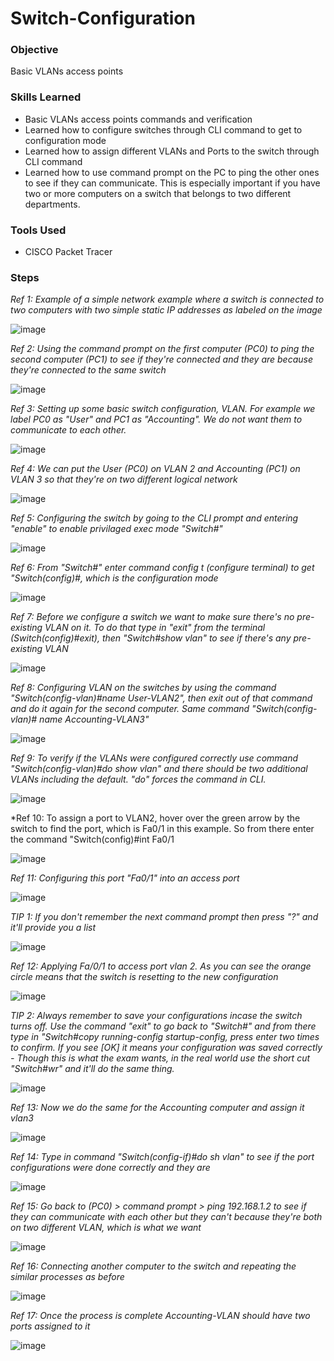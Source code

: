 # Switch-Configuration

### Objective
  
Basic VLANs access points

### Skills Learned

- Basic VLANs access points commands and verification
- Learned how to configure switches through CLI command to get to configuration mode
- Learned how to assign different VLANs and Ports to the switch through CLI command
- Learned how to use command prompt on the PC to ping the other ones to see if they can communicate. This is especially important if you have two or more computers on a switch that belongs to two different departments.

### Tools Used

- CISCO Packet Tracer

### Steps

*Ref 1: Example of a simple network example where a switch is connected to two computers with two simple static IP addresses as labeled on the image*

![image](https://github.com/user-attachments/assets/41790293-53f2-45de-9259-dd1a17f8e84b)


*Ref 2: Using the command prompt on the first computer (PC0) to ping the second computer (PC1) to see if they're connected and they are because they're connected to the same switch*

![image](https://github.com/user-attachments/assets/1e1b3c1e-8496-4c2c-b6f0-7cff1825fffe)

*Ref 3: Setting up some basic switch configuration, VLAN. For example we label PC0 as "User" and PC1 as "Accounting". We do not want them to communicate to each other.*

![image](https://github.com/user-attachments/assets/9a00bbc5-74eb-4cb9-9a34-27d254cd1ab9)

*Ref 4: We can put the User (PC0) on VLAN 2 and Accounting (PC1) on VLAN 3 so that they're on two different logical network*

![image](https://github.com/user-attachments/assets/44a38a56-f718-4c3c-beed-9b5c537d6fe8)

*Ref 5: Configuring the switch by going to the CLI prompt and entering "enable" to enable privilaged exec mode "Switch#"*

![image](https://github.com/user-attachments/assets/4c4b310f-72c6-46e8-8d81-f3e1a352043e)

*Ref 6: From "Switch#" enter command config t (configure terminal) to get "Switch(config)#, which is the configuration mode*

![image](https://github.com/user-attachments/assets/4567837f-3b1b-458f-b22f-f2daf3346a4f)

*Ref 7: Before we configure a switch we want to make sure there's no pre-existing VLAN on it. To do that type in "exit" from the terminal (Switch(config)#exit), then "Switch#show vlan" to see if there's any pre-existing VLAN*

![image](https://github.com/user-attachments/assets/57e6010f-90ee-458a-a6fb-de271dae38a5)

*Ref 8: Configuring VLAN on the switches by using the command "Switch(config-vlan)#name User-VLAN2", then exit out of that command and do it again for the second computer. Same command "Switch(config-vlan)# name Accounting-VLAN3"*

![image](https://github.com/user-attachments/assets/828d6b0e-dd2f-4fe2-b593-3e3f1786627b)

*Ref 9: To verify if the VLANs were configured correctly use command "Switch(config-vlan)#do show vlan" and there should be two additional VLANs including the default. "do" forces the command in CLI.*

![image](https://github.com/user-attachments/assets/4aa5555e-c611-4811-b8df-bb5277dd327c)

*Ref 10: To assign a port to VLAN2, hover over the green arrow by the switch to find the port, which is Fa0/1 in this example. So from there enter the command "Switch(config)#int Fa0/1

![image](https://github.com/user-attachments/assets/9680163c-9f1b-45b0-8982-ba165d7d6956)

*Ref 11: Configuring this port "Fa0/1" into an access port*

![image](https://github.com/user-attachments/assets/1c13d549-3a6c-4280-8995-826e7bea4c5b)

*TIP 1: If you don't remember the next command prompt then press "?" and it'll provide you a list*

![image](https://github.com/user-attachments/assets/30650e7f-0ed9-4f9b-80ef-c3ff952029f0)

*Ref 12: Applying Fa/0/1 to access port vlan 2. As you can see the orange circle means that the switch is resetting to the new configuration*

![image](https://github.com/user-attachments/assets/ed10f578-856c-4ea6-b14a-e6d2da38a6f2)

*TIP 2: Always remember to save your configurations incase the switch turns off. Use the command "exit" to go back to "Switch#" and from there type in "Switch#copy running-config startup-config, press enter two times to confirm. If you see [OK] it means your configuration was saved correctly - Though this is what the exam wants, in the real world use the short cut "Switch#wr" and it'll do the same thing.*

![image](https://github.com/user-attachments/assets/59c51390-6075-48b7-b81a-567d40e0def9)

*Ref 13: Now we do the same for the Accounting computer and assign it vlan3*

![image](https://github.com/user-attachments/assets/8d3ac770-ead3-406d-9f2e-570c7449ae45)

*Ref 14: Type in command "Switch(config-if)#do sh vlan" to see if the port configurations were done correctly and they are*

![image](https://github.com/user-attachments/assets/c3cb263f-3cc2-4b36-9f9a-cd1756b9e6c5)

*Ref 15: Go back to (PC0) > command prompt > ping 192.168.1.2 to see if they can communicate with each other but they can't because they're both on two different VLAN, which is what we want*

![image](https://github.com/user-attachments/assets/f104a16a-01b8-46cf-9677-383c53567597)

*Ref 16: Connecting another computer to the switch and repeating the similar processes as before*

![image](https://github.com/user-attachments/assets/b192780d-b7ca-412d-8a55-8c175dc4ea1e)

*Ref 17: Once the process is complete Accounting-VLAN should have two ports assigned to it*

![image](https://github.com/user-attachments/assets/50ba3da1-1148-4883-b115-c5c2c8db722d)


